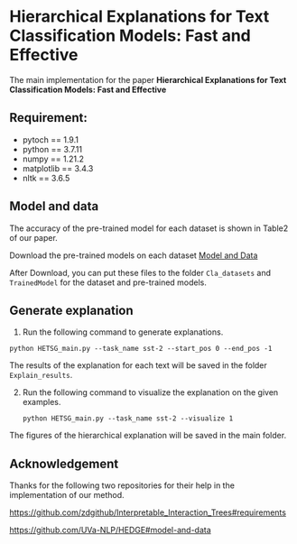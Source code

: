 # Hierarchical Explanations for Text Classification Models: Fast and Effective
The main implementation for the paper **Hierarchical Explanations for Text Classification Models: Fast and Effective**

## Requirement:

- pytoch == 1.9.1
- python == 3.7.11
- numpy == 1.21.2
- matplotlib == 3.4.3
- nltk == 3.6.5

## Model and data

The accuracy of the pre-trained model for each dataset is shown in Table2 of our paper.

Download the pre-trained models on each dataset  [Model and Data](https://drive.google.com/drive/folders/1mtbGERHSBhmnstrKZ45PN0lV9eAJ7_t6?usp=drive_link)

After Download, you can put these files to the folder `Cla_datasets` and `TrainedModel` for the dataset and pre-trained models.

## Generate explanation

1.  Run the following command to generate explanations.

   `python HETSG_main.py --task_name sst-2 --start_pos 0 --end_pos -1`

The results of the explanation for each text will be saved in the folder `Explain_results`.

2. Run the following command to visualize the explanation on the given examples.

   `python HETSG_main.py --task_name sst-2 --visualize 1`
   

The figures of the hierarchical explanation will be saved in the main folder.


## Acknowledgement

Thanks for the following two repositories for their help in the implementation of our method.

https://github.com/zdgithub/Interpretable_Interaction_Trees#requirements

https://github.com/UVa-NLP/HEDGE#model-and-data
